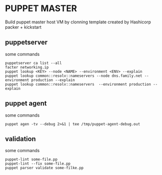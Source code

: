 # PUPPET MASTER
Build puppet master host VM by clonning template created by Hashicorp packer + kickstart

## puppetserver
some commands
```
puppetserver ca list --all
facter networking.ip
puppet lookup <KEY> --node <NAME> --environment <ENV> --explain
puppet lookup common::resolv::nameservers --node dns.family.net --environment production --explain
puppet lookup common::resolv::nameservers  --environment production --explain
```

## puppet agent
some commands
```
puppet agen -tv --debug 2>&1 | tee /tmp/puppet-agent-debug.out

```

## validation
some commands
```
puppet-lint some-file.pp
puppet-lint --fix some-file.pp
puppet parser validate some-filke.pp
```

